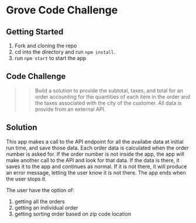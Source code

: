 # Grove Code Challenge

## Getting Started
1. Fork and cloning the repo
2. cd into the directory and run `npm install`.
3. run `npm start` to start the app

## Code Challenge
>> Build a solution to provide the subtotal, taxes, and total for an order accounting for the quantities of each item in the order and the taxes associated with the city of the customer. All data is provide from an external API.

## Solution

This app makes a call to the API endpoint for all the availabe data at initial run time, and save those data. Each order data is calculated when the order number is asked for. If the order number is not inside the app, the app will make another call to the API and look for that data. If the data is there, it saves it to the app and continues as normal. If it is not there, it will produce an error message, letting the user know it is not there. The app ends when the user stops it.

The user have the option of:
1. getting all the orders
2. getting an individual order
3. getting sorting order based on zip code location